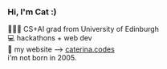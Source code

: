 ### Hi, I'm Cat :)

👩🏽‍💻 CS+AI grad from University of Edinburgh <br>
💻 hackathons + web dev <br>
🌸 my website –> [caterina.codes](https://caterina.codes) <br>
i'm not born in 2005.


